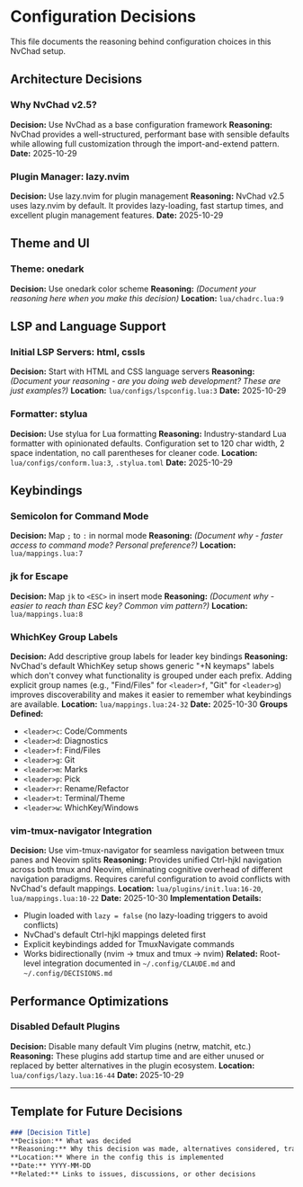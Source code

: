 # Configuration Decisions

This file documents the reasoning behind configuration choices in this NvChad setup.

## Architecture Decisions

### Why NvChad v2.5?
**Decision:** Use NvChad as a base configuration framework
**Reasoning:** NvChad provides a well-structured, performant base with sensible defaults while allowing full customization through the import-and-extend pattern.
**Date:** 2025-10-29

### Plugin Manager: lazy.nvim
**Decision:** Use lazy.nvim for plugin management
**Reasoning:** NvChad v2.5 uses lazy.nvim by default. It provides lazy-loading, fast startup times, and excellent plugin management features.
**Date:** 2025-10-29

## Theme and UI

### Theme: onedark
**Decision:** Use onedark color scheme
**Reasoning:** _(Document your reasoning here when you make this decision)_
**Location:** `lua/chadrc.lua:9`

## LSP and Language Support

### Initial LSP Servers: html, cssls
**Decision:** Start with HTML and CSS language servers
**Reasoning:** _(Document your reasoning - are you doing web development? These are just examples?)_
**Location:** `lua/configs/lspconfig.lua:3`
**Date:** 2025-10-29

### Formatter: stylua
**Decision:** Use stylua for Lua formatting
**Reasoning:** Industry-standard Lua formatter with opinionated defaults. Configuration set to 120 char width, 2 space indentation, no call parentheses for cleaner code.
**Location:** `lua/configs/conform.lua:3`, `.stylua.toml`
**Date:** 2025-10-29

## Keybindings

### Semicolon for Command Mode
**Decision:** Map `;` to `:` in normal mode
**Reasoning:** _(Document why - faster access to command mode? Personal preference?)_
**Location:** `lua/mappings.lua:7`

### jk for Escape
**Decision:** Map `jk` to `<ESC>` in insert mode
**Reasoning:** _(Document why - easier to reach than ESC key? Common vim pattern?)_
**Location:** `lua/mappings.lua:8`

### WhichKey Group Labels
**Decision:** Add descriptive group labels for leader key bindings
**Reasoning:** NvChad's default WhichKey setup shows generic "+N keymaps" labels which don't convey what functionality is grouped under each prefix. Adding explicit group names (e.g., "Find/Files" for `<leader>f`, "Git" for `<leader>g`) improves discoverability and makes it easier to remember what keybindings are available.
**Location:** `lua/mappings.lua:24-32`
**Date:** 2025-10-30
**Groups Defined:**
- `<leader>c`: Code/Comments
- `<leader>d`: Diagnostics
- `<leader>f`: Find/Files
- `<leader>g`: Git
- `<leader>m`: Marks
- `<leader>p`: Pick
- `<leader>r`: Rename/Refactor
- `<leader>t`: Terminal/Theme
- `<leader>w`: WhichKey/Windows

### vim-tmux-navigator Integration
**Decision:** Use vim-tmux-navigator for seamless navigation between tmux panes and Neovim splits
**Reasoning:** Provides unified Ctrl-hjkl navigation across both tmux and Neovim, eliminating cognitive overhead of different navigation paradigms. Requires careful configuration to avoid conflicts with NvChad's default mappings.
**Location:** `lua/plugins/init.lua:16-20`, `lua/mappings.lua:10-22`
**Date:** 2025-10-30
**Implementation Details:**
- Plugin loaded with `lazy = false` (no lazy-loading triggers to avoid conflicts)
- NvChad's default Ctrl-hjkl mappings deleted first
- Explicit keybindings added for TmuxNavigate commands
- Works bidirectionally (nvim → tmux and tmux → nvim)
**Related:** Root-level integration documented in `~/.config/CLAUDE.md` and `~/.config/DECISIONS.md`

## Performance Optimizations

### Disabled Default Plugins
**Decision:** Disable many default Vim plugins (netrw, matchit, etc.)
**Reasoning:** These plugins add startup time and are either unused or replaced by better alternatives in the plugin ecosystem.
**Location:** `lua/configs/lazy.lua:16-44`
**Date:** 2025-10-29

---

## Template for Future Decisions

```markdown
### [Decision Title]
**Decision:** What was decided
**Reasoning:** Why this decision was made, alternatives considered, trade-offs
**Location:** Where in the config this is implemented
**Date:** YYYY-MM-DD
**Related:** Links to issues, discussions, or other decisions
```
